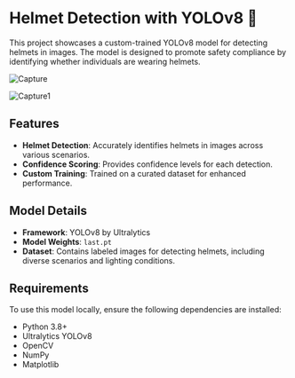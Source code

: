 # Helmet Detection with YOLOv8 🚀

This project showcases a custom-trained YOLOv8 model for detecting helmets in images. The model is designed to promote safety compliance by identifying whether individuals are wearing helmets.

![Capture](https://github.com/user-attachments/assets/e6b12996-22cd-47f6-8526-eb77cdcb9f08)

![Capture1](https://github.com/user-attachments/assets/4cb582c9-0e59-438b-8a14-15e9f83aabdc)



## Features
- **Helmet Detection**: Accurately identifies helmets in images across various scenarios.
- **Confidence Scoring**: Provides confidence levels for each detection.
- **Custom Training**: Trained on a curated dataset for enhanced performance.

## Model Details
- **Framework**: YOLOv8 by Ultralytics
- **Model Weights**: `last.pt`
- **Dataset**: Contains labeled images for detecting helmets, including diverse scenarios and lighting conditions.

## Requirements
To use this model locally, ensure the following dependencies are installed:
- Python 3.8+
- Ultralytics YOLOv8
- OpenCV
- NumPy
- Matplotlib

